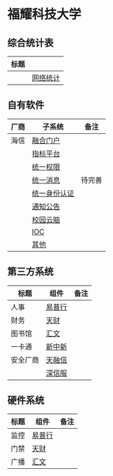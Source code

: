 # 福耀科技大学


## 综合统计表
| 标题 |                          |
| ---- | ------------------------ |
|      | [网络统计](net-fyust.md) |

## 自有软件
| 厂商 | 子系统                          | 备注   |
| ---- | ------------------------------- | ------ |
| 海信 | [融合门户](hisense-portal.md)   |        |
|      | [指标平台](hisense-dataease.md) |        |
|      | [统一权限](hisense-pms.md)      |        |
|      | [统一消息](hisense-message.md)  | 待完善 |
|      | [统一身份认证](hisense-sso.md)  |        |
|      | [通知公告](hisense-report.md)   |        |
|      | [校园云脑](hisense-brain.md)    |        |
|      | [IOC](hisense-ioc.md)           |        |
|      | [其他](hisense-other.md)        |        |

## 第三方系统
| 标题     | 组件                           | 备注 |
| -------- | ------------------------------ | ---- |
| 人事     | [易普行](yipuxing-hr.md)       |      |
| 财务     | [天财](tiancai-financial.md)   |      |
| 图书馆   | [汇文](huiwen-library.md)      |      |
| 一卡通   | [新中新](xinzhongxin-ecard.md) |      |
| 安全厂商 | [天融信](tianrongxin-safe.md)  |      |
|          | [深信服](shenxinfu-safe.md)    |      |


## 硬件系统
| 标题 | 组件                         | 备注 |
| ---- | ---------------------------- | ---- |
| 监控 | [易普行](yipuxing-hr.md)     |      |
| 门禁 | [天财](tiancai-financial.md) |      |
| 广播 | [汇文](huiwen-library.md)    |      |

